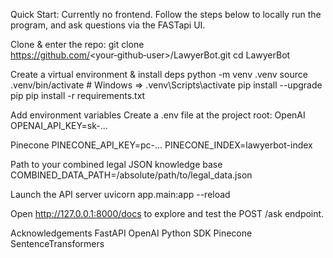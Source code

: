 Quick Start: Currently no frontend. Follow the steps below to locally run the program, and ask questions via the FASTapi UI.

Clone & enter the repo:
git clone https://github.com/<your‑github‑user>/LawyerBot.git
cd LawyerBot

Create a virtual environment & install deps
python -m venv .venv
source .venv/bin/activate          # Windows ⇒ .venv\\Scripts\\activate
pip install --upgrade pip
pip install -r requirements.txt

Add environment variables
Create a .env file at the project root:
OpenAI
OPENAI_API_KEY=sk-...

Pinecone
PINECONE_API_KEY=pc-...
PINECONE_INDEX=lawyerbot-index   

Path to your combined legal JSON knowledge base
COMBINED_DATA_PATH=/absolute/path/to/legal_data.json

Launch the API server
uvicorn app.main:app --reload

Open http://127.0.0.1:8000/docs to explore and test the POST /ask endpoint.


Acknowledgements
FastAPI
OpenAI Python SDK
Pinecone
SentenceTransformers
